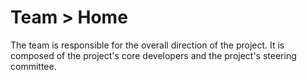 # Team > Home

The team is responsible for the overall direction of the project. It is composed of the project's core developers and the project's steering committee.